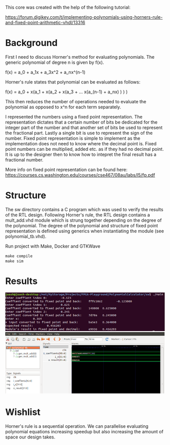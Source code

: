 This core was created with the help of the following tutorial:

https://forum.digikey.com/t/implementing-polynomials-using-horners-rule-and-fixed-point-arithmetic-vhdl/13316

Background
==========

First I need to discuss Horner's method for evaluating polynomials. The generic polynomial of degree n is given by f(x).

f(x) = a_0 + a_1x + a_3x^2 + a_nx^(n-1)

Horner's rule states that polynomial can be evaluated as follows:

f(x) = a_0 + x(a_1 + x(a_2 + x(a_3 + ... x(a_(n-1) + a_nx) ) ) )

This then reduces the number of operations needed to evaluate the polynomial as opposed to x^n for each term separately. 


I represented the numbers using a fixed point representation. The representation dictates that a certain number of bits be dedicated for the integer part of the number and that another set of bits be used to represent the fractional part. Lastly a single bit is use to represent the sign of the number. Fixed point representation is simple to implement as the implementation does not need to know where the decimal point is. Fixed point numbers can be multiplied, added etc. as if they had no decimal point. It is up to the designer then to know how to intepret the final result has a fractional number.

More info on fixed point representation can be found here: https://courses.cs.washington.edu/courses/cse467/08au/labs/l5/fp.pdf

Structure
=========

The sw directory contains a C program which was used to verify the results of the RTL design. Following Horner's rule, the RTL design contains a mult\_add.vhd module which is strung together depending on the degree of the polynomial. The degree of the polynomial and structure of fixed point representation is defined using generics when instantiating the module (see polynomial\_tb.vhd). 

Run project with Make, Docker and GTKWave
```
make compile
make sim
```

Results
=======

![Software Simulation](https://raw.githubusercontent.com/Joash09/FPGA-Playground/main/PolynomialCalculator/Results/SoftwareSimResult.png)
![RTL Simulation](https://raw.githubusercontent.com/Joash09/FPGA-Playground/main/PolynomialCalculator/Results/VHDLResult.png)

Wishlist
========

Horner's rule is a sequential operation. We can parallelise evaluating polynomial equations increasing speedup but also increasing the amount of space our design takes.
